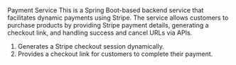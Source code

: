 Payment Service
This is a Spring Boot-based backend service that facilitates dynamic payments using Stripe. The service allows customers to purchase products by providing Stripe payment details, generating a checkout link, and handling success and cancel URLs via APIs.
1. Generates a Stripe checkout session dynamically.
2. Provides a checkout link for customers to complete their payment.
